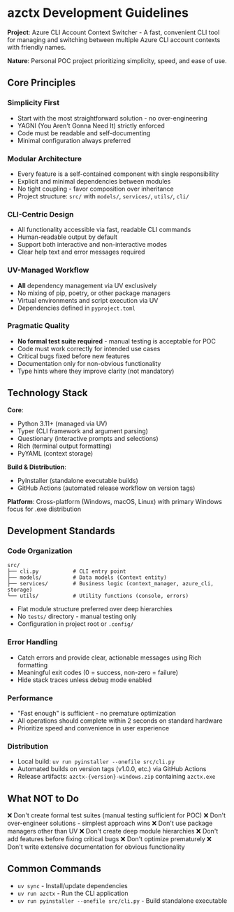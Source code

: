 # azctx Development Guidelines

**Project**: Azure CLI Account Context Switcher - A fast, convenient CLI tool for managing and switching between multiple Azure CLI account contexts with friendly names.

**Nature**: Personal POC project prioritizing simplicity, speed, and ease of use.

## Core Principles

### Simplicity First
- Start with the most straightforward solution - no over-engineering
- YAGNI (You Aren't Gonna Need It) strictly enforced
- Code must be readable and self-documenting
- Minimal configuration always preferred

### Modular Architecture
- Every feature is a self-contained component with single responsibility
- Explicit and minimal dependencies between modules
- No tight coupling - favor composition over inheritance
- Project structure: `src/` with `models/`, `services/`, `utils/`, `cli/`

### CLI-Centric Design
- All functionality accessible via fast, readable CLI commands
- Human-readable output by default
- Support both interactive and non-interactive modes
- Clear help text and error messages required

### UV-Managed Workflow
- **All** dependency management via UV exclusively
- No mixing of pip, poetry, or other package managers
- Virtual environments and script execution via UV
- Dependencies defined in `pyproject.toml`

### Pragmatic Quality
- **No formal test suite required** - manual testing is acceptable for POC
- Code must work correctly for intended use cases
- Critical bugs fixed before new features
- Documentation only for non-obvious functionality
- Type hints where they improve clarity (not mandatory)

## Technology Stack

**Core**:
- Python 3.11+ (managed via UV)
- Typer (CLI framework and argument parsing)
- Questionary (interactive prompts and selections)
- Rich (terminal output formatting)
- PyYAML (context storage)

**Build & Distribution**:
- PyInstaller (standalone executable builds)
- GitHub Actions (automated release workflow on version tags)

**Platform**: Cross-platform (Windows, macOS, Linux) with primary Windows focus for .exe distribution

## Development Standards

### Code Organization
```
src/
├── cli.py           # CLI entry point
├── models/          # Data models (Context entity)
├── services/        # Business logic (context_manager, azure_cli, storage)
└── utils/           # Utility functions (console, errors)
```

- Flat module structure preferred over deep hierarchies
- No `tests/` directory - manual testing only
- Configuration in project root or `.config/`

### Error Handling
- Catch errors and provide clear, actionable messages using Rich formatting
- Meaningful exit codes (0 = success, non-zero = failure)
- Hide stack traces unless debug mode enabled

### Performance
- "Fast enough" is sufficient - no premature optimization
- All operations should complete within 2 seconds on standard hardware
- Prioritize speed and convenience in user experience

### Distribution
- Local build: `uv run pyinstaller --onefile src/cli.py`
- Automated builds on version tags (v1.0.0, etc.) via GitHub Actions
- Release artifacts: `azctx-{version}-windows.zip` containing `azctx.exe`

## What NOT to Do

❌ Don't create formal test suites (manual testing sufficient for POC)
❌ Don't over-engineer solutions - simplest approach wins
❌ Don't use package managers other than UV
❌ Don't create deep module hierarchies
❌ Don't add features before fixing critical bugs
❌ Don't optimize prematurely
❌ Don't write extensive documentation for obvious functionality

## Common Commands

- `uv sync` - Install/update dependencies
- `uv run azctx` - Run the CLI application
- `uv run pyinstaller --onefile src/cli.py` - Build standalone executable

<!-- MANUAL ADDITIONS START -->
<!-- MANUAL ADDITIONS END -->
